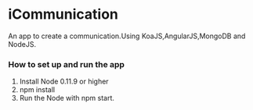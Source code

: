 iCommunication
==============

An app to create a communication.Using KoaJS,AngularJS,MongoDB and NodeJS.

<h3>How to set up and run the app</h3>

1. Install Node 0.11.9 or higher
2. npm install 
3. Run the Node with npm start.



